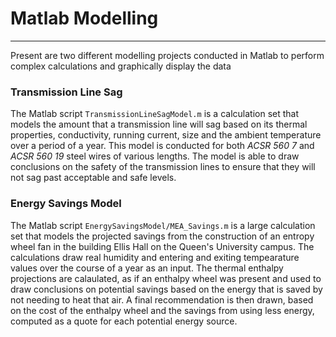 # Matlab Modelling
---
Present are two different modelling projects conducted in Matlab to perform complex calculations and graphically display the data

### Transmission Line Sag
The Matlab script `TransmissionLineSagModel.m` is a calculation set that models the amount that a transmission line will sag based on its thermal properties, conductivity, running current, size and the ambient temperature over a period of a year. This model is conducted for both *ACSR 560 7* and *ACSR 560 19* steel wires of various lengths. The model is able to draw conclusions on the safety of the transmission lines to ensure that they will not sag past acceptable and safe levels.

### Energy Savings Model
The Matlab script `EnergySavingsModel/MEA_Savings.m` is a large calculation set that models the projected savings from the construction of an entropy wheel fan in the building Ellis Hall on the Queen's University campus. The calculations draw real humidity and entering and exiting tempearature values over the course of a year as an input. The thermal enthalpy projections are calaulated, as if an enthalpy wheel was present and used to draw conclusions on potential savings based on the energy that is saved by not needing to heat that air. A final recommendation is then drawn, based on the cost of the enthalpy wheel and the savings from using less energy, computed as a quote for each potential energy source.